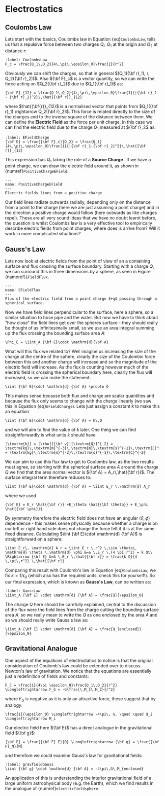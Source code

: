 # Electrostatics

## Coulombs Law

Lets start with the basics, Coulombs law in Equation {eq}`CoulombsLaw`, tells us that a repulsive force between two 
charges $Q_i$, $Q_1$ at the origin and $Q_2$ at distance $r$:
```{math}
:label: CoulombsLaw
F_c = \frac{Q_1\,Q_2}{4\,\pi\,\epsilon_0}\frac{1}{r^2}
```
Obviously we can shift the charges, so that in general  $(Q_1({\bf r}_1), \, Q_2({\bf r}_2))$.  Also ${\bf F}_c$ is a vector quantity, 
so we can write the force acting on $Q_2({\bf r}_2)$ due to $Q_1({\bf r}_1)$ as:
```{math}
{\bf F}_{12} = \frac{Q_1\,Q_2}{4\,\pi\,\epsilon_0}\frac{1}{|{\bf r}_1 - {\bf r}_2|^2}\,\hat{{\bf r}}_{12}
``` 
where $\hat{{\bf{r}}_{12}$ is a normalised vector that points from $Q_1({\bf r}_1) \rightarrow Q_2({\bf r}_2)$.  This force is related 
directly to the size of the charges and to the inverse square of the distance between them.  We can define the <b>Electric Field </b>
as the force per unit charge, in this case we can find the electric field due to the charge $Q_1$ measured at ${\bf r}_2$ as:
```{math}
:label: EFieldCharge
{\bf E} = \frac{{\bf F}_c}{Q_2} = \frac{Q_1}{4\,\pi\,\epsilon_0}\frac{1}{|{\bf r}_1-{\bf r}_2|^2}\,\hat{{\bf r}}_{12}
```
This expression has $Q_1$ taking the role of a <b> Source Charge </b>.  If we have a point charge, we can draw the electric field around it, 
as shown in {numref}`PositiveChargeEField`.
```{figure} ../figures/PositiveChargeEField.png
---
name: PositiveChargeEField
---
Electric fields lines from a positive charge
```

Our field lines radiate outwards radially, depending only on the distance from a point to the charge (here we are just assuming a point charge) 
and in the direction a positive charge would follow (here outwards as like charges repel).  These are all very sound ideas that we have no doubt 
learnt before, the question is whilst Coulombs law is a very effective tool to empirically describe electric fields from point charges, where 
does is arrive from? Will it work in more complicated situations?  

## Gauss's Law
Lets now look at electric fields from the point of view of an a containing surface and flux crossing the surface boundary.  Starting with a charge 
$Q$, we can surround this in three dimensions by a sphere, as seen in Figure {nameref}`EFieldFlux`.
```{figure} ../figures/EFieldFlux2.png
---
name: EFieldFlux
---
Flux of the electric field from a point charge $+q$ passing through a spherical surface.
```

Now we have field lines perpendicular to the surface, here a sphere, so a similar situation to hose pipe and the water.  But now we have 
to think about "how close" the field lines get over the spheres surface - they should really be thought of as infinitesimally small, so we use 
an area integral summing up the flux crossing the bounding surface area $A$:  
```{math}
\Phi_E = \iint_A {\bf E}\cdot \mathrm{d}{\bf A}
```
What will this flux we related to? Well imagine us increasing the size of the charge at the centre of the sphere, clearly the size of the Coulombic 
force between this and another charge will increase and so the magnitude of the electric field will increase.  As the flux is counting however much 
of the electric field is crossing the spherical boundary here, clearly the flux will increased, so we can make the statement:
```{math}
\iint {\bf E}\cdot \mathrm{d} {\bf A} \propto Q
```
This makes sense because both flux and charge are scalar quantities and because the flux only seems to change with the charge linearly 
(we saw this in Equation {eq}`EFieldCharge`).  Lets just assign a constant $k$ to make this an equation
```{math}
\iint {\bf E}\cdot \mathrm{d} {\bf A} = k\,Q
```
and we will aim to find the value of $k$ later.  One thing we can find straightforwardly is what units $k$ should have
```{math}
[\textrm{k}] = [\rho][{\bf v}][\textrm{Q}]^{-2} = \textrm{kg}\,\textrm{m}^{-3}\,\textrm{m}\,\textrm{s}^{-1}\,\textrm{C}^{-2} 
= \textrm{kg}\,\textrm{m}^{-2}\,\textrm{s}^{-1}\,\textrm{C}^{-2}
```
We can aim to use this flux law to get to Coulombs law, as the two results must agree, so starting with the spherical surface area $A$ 
around the charge $Q$ we find that the area normal vector is ${\bf A} = A_r\,\hat{{\bf r}}$.  The surface integral term therefore reduces to:
```{math}
\iint {\bf E}\cdot \mathrm{d} {\bf A} = \iint E_r \,\mathrm{d} A_r
``` 
where we used 
```{math}
{\bf E} = E_r \hat{{\bf r}} +E_\theta \hat{{\bf \theta}} + E_\phi \hat{{\bf \phi}}$
```
By symmetry therefore the electric field does not have an angular $(\theta,\, \phi)$ dependence - this makes sense physically because 
whether a charge is on our left or right hand side does not charge the force felt if it is at the same fixed distance.  Calculating 
$\iint {\bf E}\cdot \mathrm{d} {\bf A}$ is straightforward on a sphere:
```{math}
\iint E_r\, \mathrm{d} A_r = \iint E_r \,r^2 \,\sin \theta\, \mathrm{d} \theta \,\mathrm{d} \phi &=& \,E_r \,(4 \pi r^2) = k Q\\
\Rightarrow {\bf E} &=& \,E_r \,\hat{{\bf r}} = \frac{k Q}{4 \,\pi\,r^2} \,\hat{{\bf r}}
```
Comparing this result with Coulomb's law in Equation {eq}`CoulombsLaw`, we fix $k = 1/\epsilon_0$ (which also has the required units, check 
this for yourself!).  So our final expression, which is known as <b>Gauss's Law</b>, can be written as:
```{math}
:label: GaussLaw
\iint_A {\bf E} \cdot \mathrm{d} {\bf A} = \frac{Q}{\epsilon_0} 
```
The charge $Q$ here should be carefully explained, central to the discussion of the flux were the field lines from the 
charge cutting the bounding surface area $A$, so we really mean to write the $Q$ as one enclosed by the area $A$ and so 
we should really write Gauss's law as:
```{math}
\iint_A {\bf E} \cdot \mathrm{d} {\bf A} = \frac{Q_{enclosed}}{\epsilon_0}
```

## Gravitational Analogue
One aspect of the equations of electrostatics to notice is that the original consideration of Coulomb's law could be extended over 
to discuss Newton's law of gravitation.  We notice that the equations are essentially just a redefinition of fields and constants:
```{math}
F_C = \frac{1}{4\pi \epsilon_0}\frac{Q_1\,Q_2}{r^2} \Longleftrightarrow F_G = -G\frac{\,M_1\,M_2}{r^2}
```
where $F_G$ is negative as it is only an attractive force, these suggest that by analogy:  
```{math}
\frac{1}{\epsilon_0} \Longleftrightarrow -4\pi\, G, \quad \quad Q_i \Longleftrightarrow M_i
```
Our electric field here ${\bf E}$ has a direct analogue in the gravitational field ${\bf g}$:
```{math}
{\bf E} = \frac{{\bf F}_E}{Q} \Longleftrightarrow {\bf g} = \frac{{\bf F}_N}{M}
```
and therefore we could examine Gauss's law for gravitational fields:
```{math}
:label: gravfieldGauss
\iint {\bf g} \cdot \mathrm{d} {\bf A} = -4\pi\,G\,M_{enclosed}
```
An application of this is understanding the interior gravitational field of a large uniform astrophysical body (e.g. the Earth), 
which we find results in the analogue of {numref}`electricfieldsphere`.  
